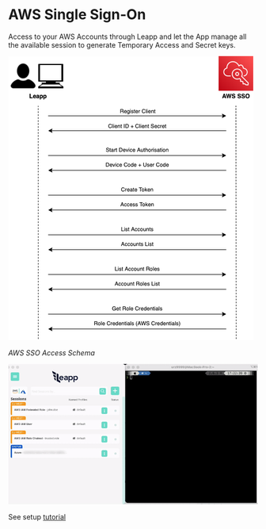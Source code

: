 # AWS Single Sign-On
Access to your AWS Accounts through Leapp and let the App manage all the available session to generate Temporary Access and Secret keys.

![AWS SSO Access Schema](../images/AWS_SSO_ACCESS_SCHEMA.png)

*AWS SSO Access Schema*

![AWS SSO video](../videos/SSO.gif)

See setup [tutorial](https://www.github.com/Noovolari/leapp/wiki/tutorials)

